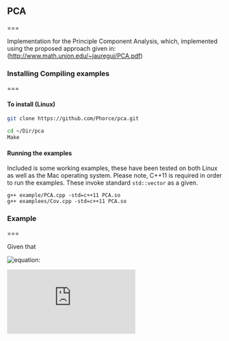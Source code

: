 ## PCA
===

Implementation for the Principle Component Analysis, which, implemented using the proposed approach given in: (http://www.math.union.edu/~jaureguj/PCA.pdf)

### Installing Compiling examples 
===

#### To install (Linux)
```bash
git clone https://github.com/Phorce/pca.git

cd ~/Dir/pca 
Make
```
#### Running the examples 
Included is some working examples, these have been tested on both Linux as well as the Mac operating system.
Please note, C++11 is required in order to run the examples. These invoke standard ```std::vector``` as a given. 

``` 
g++ example/PCA.cpp -std=c++11 PCA.so
g++ examplees/Cov.cpp -std=c++11 PCA.so
```
### Example
===

Given that 

![equation](http://latex.codecogs.com/gif.latex?\vec{a}&space;\in&space;\Re): 

![equation](http://latex.codecogs.com/gif.latex?a%20%3D%20%5Cbegin%7Bbmatrix%7D%200%20%26%201%5C%5C%202%263%20%5C%5C%204%2623%20%5Cend%7Bbmatrix%7D)



